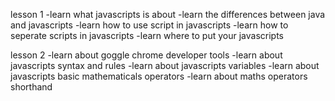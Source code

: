 lesson 1
-learn what javascripts is about
-learn the differences between java and javascripts
-learn how to use script in javascripts
-learn how to seperate scripts in javascripts
-learn where to put your javascripts

lesson 2
-learn about goggle chrome developer tools
-learn about javascripts syntax and rules
-learn about javascripts variables
-learn about javascripts basic mathematicals operators
-learn about maths operators shorthand